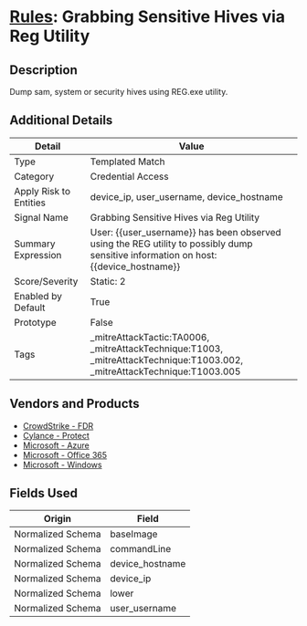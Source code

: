# [Rules](README.md): Grabbing Sensitive Hives via Reg Utility

## Description
Dump sam, system or security hives using REG.exe utility.

## Additional Details
|Detail|Value|
|----|----|
|Type|Templated Match|
|Category|Credential Access|
|Apply Risk to Entities|device_ip, user_username, device_hostname|
|Signal Name|Grabbing Sensitive Hives via Reg Utility|
|Summary Expression|User: {{user_username}} has been observed using the REG utility to possibly dump sensitive information on host: {{device_hostname}}|
|Score/Severity|Static: 2|
|Enabled by Default|True|
|Prototype|False|
|Tags|_mitreAttackTactic:TA0006, _mitreAttackTechnique:T1003, _mitreAttackTechnique:T1003.002, _mitreAttackTechnique:T1003.005|
## Vendors and Products
- [CrowdStrike - FDR](../products/569a3a44-c29f-492e-bcf4-5dc04e2ab0f3.md)
- [Cylance - Protect](../products/60829f4a-7acb-47d1-ad23-8424fcf83dcb.md)
- [Microsoft - Azure](../products/a1225af5-e778-4068-a9a2-47da93d1ff24.md)
- [Microsoft - Office 365](../products/d3ed003d-5ddd-4c7a-bea5-63eae6311833.md)
- [Microsoft - Windows](../products/1ff7546c-cb36-4a24-87f7-89d2cecc5761.md)


## Fields Used

|Origin|Field|
|----|----|
|Normalized Schema|baseImage|
|Normalized Schema|commandLine|
|Normalized Schema|device_hostname|
|Normalized Schema|device_ip|
|Normalized Schema|lower|
|Normalized Schema|user_username|


